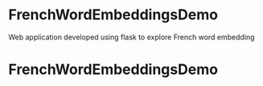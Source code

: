 # FrenchWordEmbeddingsDemo
Web application developed using flask to explore French word embedding
# FrenchWordEmbeddingsDemo
